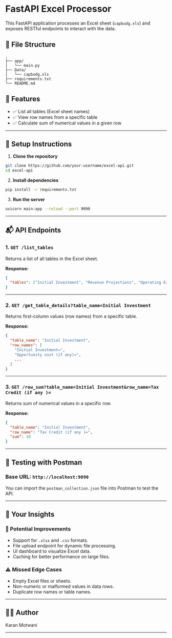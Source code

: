 
# FastAPI Excel Processor

This FastAPI application processes an Excel sheet (`capbudg.xls`) and exposes RESTful endpoints to interact with the data.

## 📂 File Structure
```
.
├── app/
│   └── main.py
├── Data/
│   └── capbudg.xls
├── requirements.txt
└── README.md
```

## 🚀 Features

- ✅ List all tables (Excel sheet names)
- ✅ View row names from a specific table
- ✅ Calculate sum of numerical values in a given row

---

## 🔧 Setup Instructions

1. **Clone the repository**

```bash
git clone https://github.com/your-username/excel-api.git
cd excel-api
```

2. **Install dependencies**

```bash
pip install -r requirements.txt
```

3. **Run the server**

```bash
uvicorn main:app --reload --port 9090
```

---

## 📬 API Endpoints

### 1. `GET /list_tables`
Returns a list of all tables in the Excel sheet.

**Response:**
```json
{
  "tables": ["Initial Investment", "Revenue Projections", "Operating Expenses"]
}
```

---

### 2. `GET /get_table_details?table_name=Initial Investment`
Returns first-column values (row names) from a specific table.

**Response:**
```json
{
  "table_name": "Initial Investment",
  "row_names": [
    "Initial Investment=",
    "Opportunity cost (if any)=",
    ...
  ]
}
```

---

### 3. `GET /row_sum?table_name=Initial Investment&row_name=Tax Credit (if any )=`
Returns sum of numerical values in a specific row.

**Response:**
```json
{
  "table_name": "Initial Investment",
  "row_name": "Tax Credit (if any )=",
  "sum": 10
}
```

---

## 🧪 Testing with Postman

### Base URL: `http://localhost:9090`

You can import the `postman_collection.json` file into Postman to test the API.

---

## 🧠 Your Insights

### 🔁 Potential Improvements
- Support for `.xlsx` and `.csv` formats.
- File upload endpoint for dynamic file processing.
- UI dashboard to visualize Excel data.
- Caching for better performance on large files.

### ⚠️ Missed Edge Cases
- Empty Excel files or sheets.
- Non-numeric or malformed values in data rows.
- Duplicate row names or table names.

---

## 👨‍💻 Author

Karan Motwani

---
